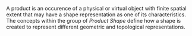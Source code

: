 A product is an occurence of a physical or virtual object with finite spatial extent that may have a shape representation as one of its characteristics. The concepts within the group of _Product Shape_ define how a shape is created to represent different geometric and topological representations.